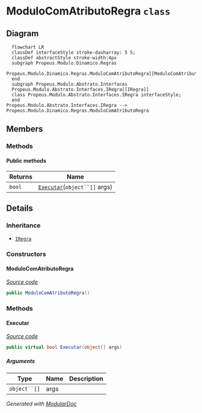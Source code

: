 # ModuloComAtributoRegra `class`

## Diagram
```mermaid
  flowchart LR
  classDef interfaceStyle stroke-dasharray: 5 5;
  classDef abstractStyle stroke-width:4px
  subgraph Propeus.Modulo.Dinamico.Regras
  Propeus.Modulo.Dinamico.Regras.ModuloComAtributoRegra[[ModuloComAtributoRegra]]
  end
  subgraph Propeus.Modulo.Abstrato.Interfaces
  Propeus.Modulo.Abstrato.Interfaces.IRegra[[IRegra]]
  class Propeus.Modulo.Abstrato.Interfaces.IRegra interfaceStyle;
  end
Propeus.Modulo.Abstrato.Interfaces.IRegra --> Propeus.Modulo.Dinamico.Regras.ModuloComAtributoRegra
```

## Members
### Methods
#### Public  methods
| Returns | Name |
| --- | --- |
| `bool` | [`Executar`](#executar)(`object``[]` args) |

## Details
### Inheritance
 - [
`IRegra`
](../../abstrato/interfaces/IRegra.md)

### Constructors
#### ModuloComAtributoRegra
[*Source code*](https://github.com///blob//src/Propeus.Modulo.Abstrato/Util/Objetos/Helper.cs#L99)
```csharp
public ModuloComAtributoRegra()
```

### Methods
#### Executar
[*Source code*](https://github.com///blob//src/Propeus.Modulo.Dinamico/Regras/ModuloComAtributoRegra.cs#L12)
```csharp
public virtual bool Executar(object[] args)
```
##### Arguments
| Type | Name | Description |
| --- | --- | --- |
| `object``[]` | args |   |

*Generated with* [*ModularDoc*](https://github.com/hailstorm75/ModularDoc)

